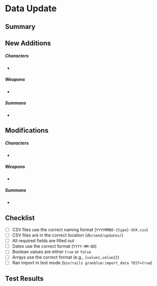 # Data Update

## Summary

<!-- Describe what this data update includes -->
<!-- Example: Adding new Valentines 2024 characters -->

## New Additions

<!-- Copy the list of newly added items from the Import Summary -->

##### Characters
- 

##### Weapons
- 

##### Summons
- 

## Modifications

<!-- Copy the list of modified items from the Import Summary -->

##### Characters
- 

##### Weapons
- 

##### Summons
-

## Checklist

- [ ] CSV files use the correct naming format (`YYYYMMDD-{type}-XXX.csv`)
- [ ] CSV files are in the correct location (`db/seed/updates/`)
- [ ] All required fields are filled out
- [ ] Dates use the correct format (`YYYY-MM-DD`)
- [ ] Boolean values are either `true` or `false`
- [ ] Arrays use the correct format (e.g., `{value1,value2}`)
- [ ] Ran import in test mode (`bin/rails granblue:import_data TEST=true`)

## Test Results

<!-- Paste the completion section from running the import in test mode -->
